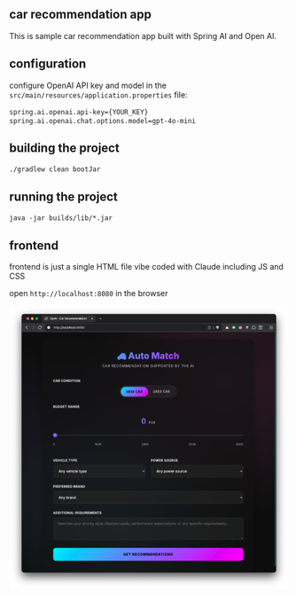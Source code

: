 ## car recommendation app

This is sample car recommendation app built with Spring AI and Open AI.

## configuration

configure OpenAI API key and model in the `src/main/resources/application.properties` file:

```
spring.ai.openai.api-key={YOUR_KEY}
spring.ai.openai.chat.options.model=gpt-4o-mini
```

## building the project

```
./gradlew clean bootJar
```

## running the project

```
java -jar builds/lib/*.jar
```

## frontend

frontend is just a single HTML file vibe coded with Claude including JS and CSS

open `http://localhost:8080` in the browser

![screen](screen.png)
